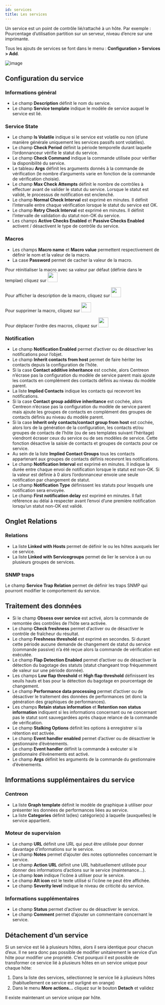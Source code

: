 ```yaml
---
id: services
title: Les services
---
```


Un service est un point de contrôle lié/rattaché à un hôte. Par exemple : Pourcentage d’utilisation partition sur un
serveur, niveau d’encre sur une imprimante.

Tous les ajouts de services se font dans le menu : **Configuration > Services > Add**.

![image](assets/configuration/03addservice.png)

## Configuration du service

### Informations général

* Le champ **Description** définit le nom du service.
* Le champ **Service template** indique le modèle de service auquel le service est lié.

### Service State

* Le champ **Is Volatile**  indique si le service est volatile ou non (d’une manière générale uniquement les services
  passifs sont volatiles).
* Le champ **Check Period** définit la période temporelle durant laquelle l’ordonnanceur vérifie le statut du service.
* Le champ **Check Command** indique la commande utilisée pour vérifier la disponibilité du service.
* Le tableau **Args** définit les arguments donnés à la commande de vérification (le nombre d’arguments varie en
  fonction de la commande de vérification choisie).
* Le champ **Max Check Attempts** définit le nombre de contrôles à effectuer avant de valider le statut du service.
  Lorsque le statut est validé, le processus de notification est enclenché.
* Le champ **Normal Check Interval** est exprimé en minutes. Il définit l’intervalle entre chaque vérification lorsque
  le statut du service est OK.
* Le champ **Retry Check Interval** est exprimé en minutes. Il définit l’intervalle de validation du statut non-OK du service.
* Les champs **Active Checks Enabled** et **Passive Checks Enabled** activent / désactivent le type de contrôle du service.

### Macros

* Les champs **Macro name** et **Macro value** permettent respectivement de définir le nom et la valeur de la macro.
* La case **Password** permet de cacher la valeur de la macro.

Pour réinitialiser la macro avec sa valeur par défaut (définie dans le templae) cliquez sur <img src="assets/configuration/common/undo.png" width="32" />

Pour afficher la description de la macro, cliquez sur <img src="assets/configuration/common/description.png" width="32" />

Pour supprimer la macro, cliquez sur <img src="assets/configuration/common/delete.png" width="32" />

Pour déplacer l’ordre des macros, cliquez sur <img src="assets/configuration/common/move.png" width="32" />

### Notification

* Le champ **Notification Enabled** permet d’activer ou de désactiver les notifications pour l’objet.
* Le champ **Inherit contacts from host** permet de faire hériter les contacts depuis la configuration de l’hôte.
* Si la case **Contact additive inheritance** est cochée, alors Centreon n’écrase pas la configuration du modèle de
  service parent mais ajoute les contacts en complément des contacts définis au niveau du modèle parent.
* La liste **Implied Contacts** indique les contacts qui recevront les notifications.
* Si la case **Contact group additive inheritance** est cochée, alors Centreon n’écrase pas la configuration du modèle
  de service parent mais ajoute les groupes de contacts en complément des groupes de contacts définis au niveau du
  modèle parent.
* Si la case **Inherit only contacts/contact group from host** est cochée, alors lors de la génération de la
  configuration, les contacts et/ou groupes de contacts de l’hôte (ou de ses templates suivant l’héritage) viendront
  écraser ceux du service ou de ses modèles de service. Cette fonction désactive la saisie de contacts et groupes de
  contacts pour ce service.
* Au sein de la liste **Implied Contact Groups** tous les contacts appartenant aux groupes de contacts définis recevront
  les notifications.
* Le champ **Notification Interval** est exprimé en minutes. Il indique la durée entre chaque envoi de notification
  lorsque le statut est non-OK. Si la valeur est définie à 0 alors l’ordonnanceur envoie une seule notification par
  changement de statut.
* Le champ **Notification Type** définissent les statuts pour lesquels une notification sera envoyée.
* Le champ **First notification delay** est exprimé en minutes. Il fait référence au délai à respecter avant l’envoi
  d’une première notification lorsqu’un statut non-OK est validé.

## Onglet Relations

### Relations

* La liste **Linked with Hosts** permet de définir le ou les hôtes auxquels lier ce service.
* La liste **Linked with Servicegroups** permet de lier le service à un ou plusieurs groupes de services.

### SNMP traps

Le champ **Service Trap Relation** permet de définir les traps SNMP qui pourront modifier le comportement du service.

## Traitement des données

* Si le champ **Obsess over service** est activé, alors la commande de remontée des contrôles de l’hôte sera activée.
* Le champ **Check freshness** permet d’activer ou de désactiver le contrôle de fraîcheur du résultat.
* Le champ **Freshness threshold** est exprimé en secondes. Si durant cette période aucune demande de changement de
  statut du service (commande passive) n’a été reçue alors la commande de vérification est exécutée.
* Le champ **Flap Detection Enabled** permet d’activer ou de désactiver la détection du bagotage des statuts (statut
  changeant trop fréquemment de valeur sur une période donnée).
* Les champs **Low flap threshold** et **High flap threshold** définissent les seuils hauts et bas pour la détection du
  bagotage en pourcentage de changement.
* Le champ **Performance data processing** permet d’activer ou de désactiver le traitement des données de performances
  (et donc la génération des graphiques de performances).
* Les champs **Retain status information** et **Retention non status information** indiquent si les informations
  concernant ou ne concernant pas le statut sont sauvegardées après chaque relance de la commande de vérification.
* Le champ **Stalking Options** définit les options à enregistrer si la rétention est activée.
* Le champ **Event handler enabled** permet d’activer ou de désactiver le gestionnaire d’évènements.
* Le champ **Event handler** définit la commande à exécuter si le gestionnaire d’évènements est activé.
* Le champ **Args** définit les arguments de la commande du gestionnaire d’évènements.

## Informations supplémentaires du service

### Centreon

* La liste **Graph template** définit le modèle de graphique à utiliser pour présenter les données de performances
  liées au service.
* La liste **Categories** définit la(les) catégorie(s) à laquelle (auxquelles) le service appartient.

### Moteur de supervision

* Le champ **URL** définit une URL qui peut être utilisée pour donner davantage d’informations sur le service.
* Le champ **Notes** permet d’ajouter des notes optionnelles concernant le service.
* Le champ **Action URL** définit une URL habituellement utilisée pour donner des informations d’actions sur le service
  (maintenance...).
* Le champ **Icon** indique l’icône à utiliser pour le service.
* Le champ **Alt icon** est le texte utilisé si l’icône ne peut être affichée.
* Le champ **Severity level** indique le niveau de criticité du service.

### Informations supplémentaires

* Le champ **Status** permet d’activer ou de désactiver le service.
* Le champ **Comment** permet d’ajouter un commentaire concernant le service.

## Détachement d’un service

Si un service est lié à plusieurs hôtes, alors il sera identique pour chacun d’eux. Il ne sera donc pas possible de
modifier unitairement le service d’un hôte pour modifier une propriété. C’est pourquoi il est possible de transformer
ce service lié à plusieurs hôtes en un service unique pour chaque hôte:

1. Dans la liste des services, sélectionnez le service lié à plusieurs hôtes (habituellement ce service est surligné en
  orange)
2. Dans le menu **More actions...** cliquez sur le bouton **Detach** et validez

Il existe maintenant un service unique par hôte.

